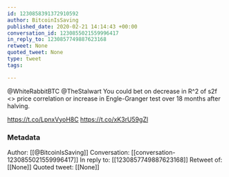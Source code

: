 ```yaml
---
id: 1230858391372910592
author: BitcoinIsSaving
published_date: 2020-02-21 14:14:43 +00:00
conversation_id: 1230855021559996417
in_reply_to: 1230857749887623168
retweet: None
quoted_tweet: None
type: tweet
tags:

---
```


@WhiteRabbitBTC @TheStalwart You could bet on decrease in R^2 of s2f &lt;&gt; price correlation or increase in Engle-Granger test over 18 months after halving.

https://t.co/LpnxVyoH8C https://t.co/xK3rU59gZl

### Metadata

Author: [[@BitcoinIsSaving]]
Conversation: [[conversation-1230855021559996417]]
In reply to: [[1230857749887623168]]
Retweet of: [[None]]
Quoted tweet: [[None]]
